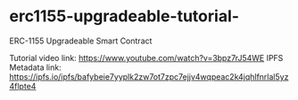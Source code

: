 # erc1155-upgradeable-tutorial-
ERC-1155 Upgradeable Smart Contract

Tutorial video link: https://www.youtube.com/watch?v=3bpz7rJ54WE
IPFS Metadata link: https://ipfs.io/ipfs/bafybeie7yyplk2zw7ot7zpc7ejjv4wqpeac2k4jqhlfnrlal5yz4flpte4
